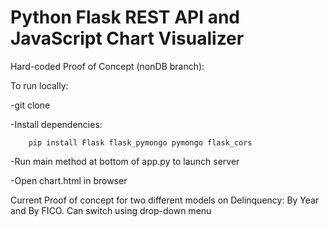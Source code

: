 # Python Flask REST API and JavaScript Chart Visualizer

Hard-coded Proof of Concept (nonDB branch):

To run locally:

  -git clone 
     
  
  -Install dependencies: 
      
        pip install Flask flask_pymongo pymongo flask_cors
  
  
  -Run main method at bottom of app.py to launch server 
  
  
  -Open chart.html in browser
  
  
  Current Proof of concept for two different models on Delinquency: By Year and By FICO. Can switch using drop-down menu
  
  
  
